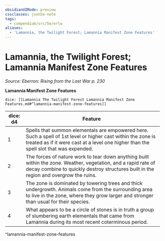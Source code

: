 ```yaml
---
obsidianUIMode: preview
cssclasses: json5e-note
tags:
  - compendium/src/5e/erlw
aliases:
  - 'Lamannia, the Twilight Forest; Lamannia Manifest Zone Features'
---
```

# Lamannia, the Twilight Forest; Lamannia Manifest Zone Features
*Source: Eberron: Rising from the Last War p. 230* 

**Lamannia Manifest Zone Features**

`dice: [[Lamannia The Twilight Forest Lamannia Manifest Zone Features.md#^lamannia-manifest-zone-features]]`

| dice: d4 | Feature |
|----------|---------|
| 1 | Spells that summon elementals are empowered here. Such a spell of 1st level or higher cast within the zone is treated as if it were cast at a level one higher than the spell slot that was expended. |
| 2 | The forces of nature work to tear down anything built within the zone. Weather, vegetation, and a rapid rate of decay combine to quickly destroy structures built in the region and overgrow the ruins. |
| 3 | The zone is dominated by towering trees and thick undergrowth. Animals come from the surrounding area to live in the zone, where they grow larger and stronger than usual for their species. |
| 4 | What appears to be a circle of stones is in truth a group of slumbering earth elementals that came from Lamannia during its most recent coterminous period. |
^lamannia-manifest-zone-features
